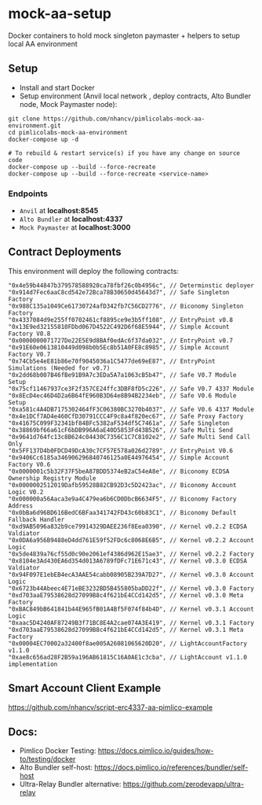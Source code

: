 # mock-aa-setup
Docker containers to hold mock singleton paymaster + helpers to setup local AA environment

## Setup

- Install and start Docker
- Setup environment (Anvil local network , deploy contracts, Alto Bundler node, Mock Paymaster node):

```
git clone https://github.com/nhancv/pimlicolabs-mock-aa-environment.git
cd pimlicolabs-mock-aa-environment
docker-compose up -d

# To rebuild & restart service(s) if you have any change on source code
docker-compose up --build --force-recreate
docker-compose up --build --force-recreate <service-name>
```

### Endpoints
- `Anvil` at **localhost:8545**
- `Alto Bundler` at **localhost:4337**
- `Mock Paymaster` at **localhost:3000**

## Contract Deployments

This environment will deploy the following contracts:

```
"0x4e59b44847b379578588920ca78fbf26c0b4956c", // Determinstic deployer
"0x914d7Fec6aaC8cd542e72Bca78B30650d45643d7", // Safe Singleton Factory
"0x988C135a1049Ce61730724afD342fb7C56CD2776", // Biconomy Singleton Factory
"0x4337084d9e255ff0702461cf8895ce9e3b5ff108", // EntryPoint v0.8
"0x13E9ed32155810FDbd067D4522C492D6f68E5944", // Simple Account Factory V0.8
"0x0000000071727De22E5E9d8BAf0edAc6f37da032", // EntryPoint v0.7
"0x91E60e0613810449d098b0b5Ec8b51A0FE8c8985", // Simple Account Factory V0.7
"0x74Cb5e4eE81b86e70f9045036a1C5477de69eE87", // EntryPoint Simulations (Needed for v0.7)
"0x2dd68b007B46fBe91B9A7c3EDa5A7a1063cB5b47", // Safe V0.7 Module Setup
"0x75cf11467937ce3F2f357CE24ffc3DBF8fD5c226", // Safe V0.7 4337 Module
"0x8EcD4ec46D4D2a6B64fE960B3D64e8B94B2234eb", // Safe V0.6 Module Setup
"0xa581c4A4DB7175302464fF3C06380BC3270b4037", // Safe V0.6 4337 Module
"0x4e1DCf7AD4e460CfD30791CCC4F9c8a4f820ec67", // Safe Proxy Factory
"0x41675C099F32341bf84BFc5382aF534df5C7461a", // Safe Singleton
"0x38869bf66a61cF6bDB996A6aE40D5853Fd43B526", // Safe Multi Send
"0x9641d764fc13c8B624c04430C7356C1C7C8102e2", // Safe Multi Send Call Only
"0x5FF137D4b0FDCD49DcA30c7CF57E578a026d2789", // EntryPoint V0.6
"0x9406Cc6185a346906296840746125a0E44976454", // Simple Account Factory V0.6
"0x0000001c5b32F37F5beA87BDD5374eB2aC54eA8e", // Biconomy ECDSA Ownership Registry Module
"0x0000002512019Dafb59528B82CB92D3c5D2423ac", // Biconomy Account Logic V0.2
"0x000000a56Aaca3e9a4C479ea6b6CD0DbcB6634F5", // Biconomy Factory Address
"0x0bBa6d96BD616BedC6BFaa341742FD43c60b83C1", // Biconomy Default Fallback Handler
"0xd9AB5096a832b9ce79914329DAEE236f8Eea0390", // Kernel v0.2.2 ECDSA Valdiator
"0x0DA6a956B9488eD4dd761E59f52FDc6c8068E6B5", // Kernel v0.2.2 Account Logic
"0x5de4839a76cf55d0c90e2061ef4386d962E15ae3", // Kernel v0.2.2 Factory
"0x8104e3Ad430EA6d354d013A6789fDFc71E671c43", // Kernel v0.3.0 ECDSA Valdiator
"0x94F097E1ebEB4ecA3AAE54cabb08905B239A7D27", // Kernel v0.3.0 Account Logic
"0x6723b44Abeec4E71eBE3232BD5B455805baDD22f", // Kernel v0.3.0 Factory
"0xd703aaE79538628d27099B8c4f621bE4CCd142d5", // Kernel v0.3.0 Meta Factory
"0xBAC849bB641841b44E965fB01A4Bf5F074f84b4D", // Kernel v0.3.1 Account Logic
"0xaac5D4240AF87249B3f71BC8E4A2cae074A3E419", // Kernel v0.3.1 Factory
"0xd703aaE79538628d27099B8c4f621bE4CCd142d5", // Kernel v0.3.1 Meta Factory
"0x00004EC70002a32400f8ae005A26081065620D20", // LightAccountFactory v1.1.0
"0xae8c656ad28F2B59a196AB61815C16A0AE1c3cba", // LightAccount v1.1.0 implementation
```

## Smart Account Client Example
https://github.com/nhancv/script-erc4337-aa-pimlico-example

## Docs: 

- Pimlico Docker Testing: https://docs.pimlico.io/guides/how-to/testing/docker
- Alto Bundler self-host: https://docs.pimlico.io/references/bundler/self-host
- Ultra-Relay Bundler alternative: https://github.com/zerodevapp/ultra-relay